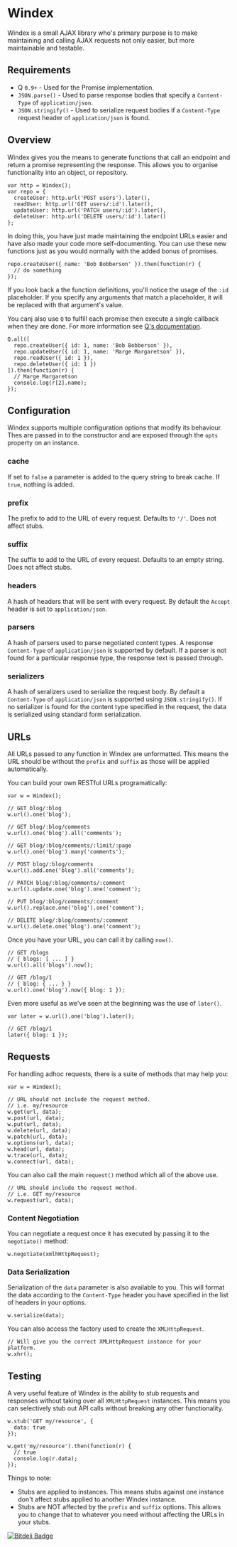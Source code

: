 Windex
======

Windex is a small AJAX library who's primary purpose is to make maintaining and calling AJAX requests not only easier, but more maintainable and testable.

Requirements
------------

- Q `0.9+` - Used for the Promise implementation.
- `JSON.parse()` - Used to parse response bodies that specify a `Content-Type` of `application/json`.
- `JSON.stringify()` - Used to serialize request bodies if a `Content-Type` request header of `application/json` is found.

Overview
--------

Windex gives you the means to generate functions that call an endpoint and return a promise representing the response. This allows you to organise functionality into an object, or repository.

    var http = Windex();
    var repo = {
      createUser: http.url('POST users').later(),
      readUser: http.url('GET users/:id').later(),
      updateUser: http.url('PATCH users/:id').later(),
      deleteUser: http.url('DELETE users/:id').later()
    };

In doing this, you have just made maintaining the endpoint URLs easier and have also made your code more self-documenting. You can use these new functions just as you would normally with the added bonus of promises.

    repo.createUser({ name: 'Bob Bobberson' }).then(function(r) {
      // do something
    });

If you look back a the function definitions, you'll notice the usage of the `:id` placeholder. If you specify any arguments that match a placeholder, it will be replaced with that argument's value.

You canj also use `Q` to fulfill each promise then execute a single callback when they are done. For more information see [Q's documentation](https://github.com/kriskowal/q).

    Q.all([
      repo.createUser({ id: 1, name: 'Bob Bobberson' }),
      repo.updateUser({ id: 1, name: 'Marge Margaretson' }),
      repo.readUser({ id: 1 }),
      repo.deleteUser({ id: 1 })
    ]).then(function(r) {
      // Marge Margaretson
      console.log(r[2].name);
    });

Configuration
-------------

Windex supports multiple configuration options that modify its behaviour. Thes are passed in to the constructor and are exposed through the `opts` property on an instance.

### cache

If set to `false` a parameter is added to the query string to break cache. If `true`, nothing is added.

### prefix

The prefix to add to the URL of every request. Defaults to `'/'`. Does not affect stubs.

### suffix

The suffix to add to the URL of every request. Defaults to an empty string. Does not affect stubs.

### headers

A hash of headers that will be sent with every request. By default the `Accept` header is set to `application/json`.

### parsers

A hash of parsers used to parse negotiated content types. A response `Content-Type` of `application/json` is supported by default. If a parser is not found for a particular response type, the response text is passed through.

### serializers

A hash of seralizers used to serialize the request body. By default a `Content-Type` of `application/json` is supported using `JSON.stringify()`. If no serializer is found for the content type specified in the request, the data is serialized using standard form serialization.

URLs
----
All URLs passed to any function in Windex are unformatted. This means the URL should be without the `prefix` and `suffix` as those will be applied automatically.

You can build your own RESTful URLs programatically:

    var w = Windex();

    // GET blog/:blog
    w.url().one('blog');

    // GET blog/:blog/comments
    w.url().one('blog').all('comments');

    // GET blog/:blog/comments/:limit/:page
    w.url().one('blog').many('comments');

    // POST blog/:blog/comments
    w.url().add.one('blog').all('comments');

    // PATCH blog/:blog/comments/:comment
    w.url().update.one('blog').one('comment');

    // PUT blog/:blog/comments/:comment
    w.url().replace.one('blog').one('comment');

    // DELETE blog/:blog/comments/:comment
    w.url().delete.one('blog').one('comment');

Once you have your URL, you can call it by calling `now()`.

    // GET /blogs
    // { blogs: [ ... ] }
    w.url().all('blogs').now();

    // GET /blog/1
    // { blog: { ... } }
    w.url().one('blog').now({ blog: 1 });

Even more useful as we've seen at the beginning was the use of `later()`.

    var later = w.url().one('blog').later();

    // GET /blog/1
    later({ blog: 1 });

Requests
--------

For handling adhoc requests, there is a suite of methods that may help you:

    var w = Windex();

    // URL should not include the request method.
    // i.e. my/resource
    w.get(url, data);
    w.post(url, data);
    w.put(url, data);
    w.delete(url, data);
    w.patch(url, data);
    w.options(url, data);
    w.head(url, data);
    w.trace(url, data);
    w.connect(url, data);

You can also call the main `request()` method which all of the above use.

    // URL should include the request method.
    // i.e. GET my/resource
    w.request(url, data);

### Content Negotiation

You can negotiate a request once it has executed by passing it to the `negotiate()` method:

    w.negotiate(xmlhHttpRequest);

### Data Serialization

Serialization of the `data` parameter is also available to you. This will format the data according to the `Content-Type` header you have specified in the list of headers in your options.

    w.serialize(data);

You can also access the factory used to create the `XMLHttpRequest`.

    // Will give you the correct XMLHttpRequest instance for your platform.
    w.xhr();

Testing
-------

A very useful feature of Windex is the ability to stub requests and responses without taking over all `XMLHttpRequest` instances. This means you can selectively stub out API calls without breaking any other functionality.

    w.stub('GET my/resource', {
      data: true
    });

    w.get('my/resource').then(function(r) {
      // true
      console.log(r.data);
    });

Things to note:

* Stubs are applied to instances. This means stubs against one instance don't affect stubs applied to another Windex instance.
* Stubs are NOT affected by the `prefix` and `suffix` options. This allows you to change that to whatever you need without affecting the URLs in your stubs.

[![Bitdeli Badge](https://d2weczhvl823v0.cloudfront.net/treshugart/windex/trend.png)](https://bitdeli.com/free "Bitdeli Badge")
